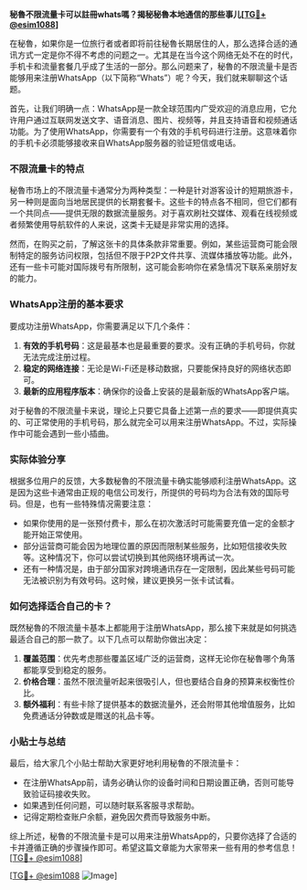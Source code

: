 **秘魯不限流量卡可以註冊whats嗎？揭秘秘魯本地通信的那些事儿[[TG💪+ @esim1088](https://t.me/s/esim1088)]**

在秘魯，如果你是一位旅行者或者即将前往秘魯长期居住的人，那么选择合适的通讯方式一定是你不得不考虑的问题之一。尤其是在当今这个网络无处不在的时代，手机卡和流量套餐几乎成了生活的一部分。那么问题来了，秘魯的不限流量卡是否能够用来注册WhatsApp（以下简称“Whats”）呢？今天，我们就来聊聊这个话题。

首先，让我们明确一点：WhatsApp是一款全球范围内广受欢迎的消息应用，它允许用户通过互联网发送文字、语音消息、图片、视频等，并且支持语音和视频通话功能。为了使用WhatsApp，你需要有一个有效的手机号码进行注册。这意味着你的手机卡必须能够接收来自WhatsApp服务器的验证短信或电话。

### 不限流量卡的特点

秘魯市场上的不限流量卡通常分为两种类型：一种是针对游客设计的短期旅游卡，另一种则是面向当地居民提供的长期套餐卡。这些卡的特点各不相同，但它们都有一个共同点——提供无限的数据流量服务。对于喜欢刷社交媒体、观看在线视频或者频繁使用导航软件的人来说，这类卡无疑是非常实用的选择。

然而，在购买之前，了解这张卡的具体条款非常重要。例如，某些运营商可能会限制特定的服务访问权限，包括但不限于P2P文件共享、流媒体播放等功能。此外，还有一些卡可能对国际拨号有所限制，这可能会影响你在紧急情况下联系亲朋好友的能力。

### WhatsApp注册的基本要求

要成功注册WhatsApp，你需要满足以下几个条件：

1. **有效的手机号码**：这是最基本也是最重要的要求。没有正确的手机号码，你就无法完成注册过程。
2. **稳定的网络连接**：无论是Wi-Fi还是移动数据，只要能保持良好的网络状态即可。
3. **最新的应用程序版本**：确保你的设备上安装的是最新版的WhatsApp客户端。

对于秘魯的不限流量卡来说，理论上只要它具备上述第一点的要求——即提供真实的、可正常使用的手机号码，那么就完全可以用来注册WhatsApp。不过，实际操作中可能会遇到一些小插曲。

### 实际体验分享

根据多位用户的反馈，大多数秘魯的不限流量卡确实能够顺利注册WhatsApp。这是因为这些卡通常由正规的电信公司发行，所提供的号码均为合法有效的国际号码。但是，也有一些特殊情况需要注意：

- 如果你使用的是一张预付费卡，那么在初次激活时可能需要充值一定的金额才能开始正常使用。
- 部分运营商可能会因为地理位置的原因而限制某些服务，比如短信接收失败等。这种情况下，你可以尝试切换到其他网络环境再试一次。
- 还有一种情况是，由于部分国家对跨境通讯存在一定限制，因此某些号码可能无法被识别为有效号码。这时候，建议更换另一张卡试试看。

### 如何选择适合自己的卡？

既然秘魯的不限流量卡基本上都能用于注册WhatsApp，那么接下来就是如何挑选最适合自己的那一款了。以下几点可以帮助你做出决定：

1. **覆盖范围**：优先考虑那些覆盖区域广泛的运营商，这样无论你在秘魯哪个角落都能享受到稳定的服务。
2. **价格合理**：虽然不限流量听起来很吸引人，但也要结合自身的预算来权衡性价比。
3. **额外福利**：有些卡除了提供基本的数据流量外，还会附带其他增值服务，比如免费通话分钟数或是赠送的礼品卡等。

### 小贴士与总结

最后，给大家几个小贴士帮助大家更好地利用秘魯的不限流量卡：

- 在注册WhatsApp前，请务必确认你的设备时间和日期设置正确，否则可能导致验证码接收失败。
- 如果遇到任何问题，可以随时联系客服寻求帮助。
- 记得定期检查账户余额，避免因欠费而导致服务中断。

综上所述，秘魯的不限流量卡是可以用来注册WhatsApp的，只要你选择了合适的卡并遵循正确的步骤操作即可。希望这篇文章能为大家带来一些有用的参考信息！[[TG💪+ @esim1088](https://t.me/s/esim1088)] 

[[TG💪+ @esim1088](https://t.me/s/esim1088) ![Image](https://i.postimg.cc/4NQfJmqS/Snipaste-2025-05-13-00-14-12.png)]